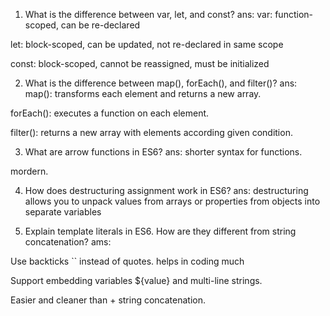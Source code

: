 1) What is the difference between var, let, and const?
ans:
var: function-scoped, can be re-declared

let: block-scoped, can be updated, not re-declared in same scope

const: block-scoped, cannot be reassigned, must be initialized

2) What is the difference between map(), forEach(), and filter()?
ans:
map(): transforms each element and returns a new array.

forEach(): executes a function on each element.

filter(): returns a new array with elements according given condition.

3) What are arrow functions in ES6?
ans:
shorter syntax for functions.

mordern.

4) How does destructuring assignment work in ES6?
ans:
destructuring allows you to unpack values from arrays or properties from objects into separate variables

5) Explain template literals in ES6. How are they different from string concatenation?
ams:

Use backticks `` instead of quotes. helps in coding much

Support embedding variables ${value} and multi-line strings.

Easier and cleaner than + string concatenation.
